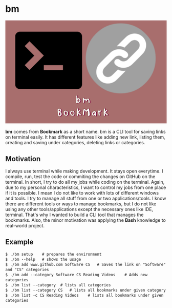 # bm

![](./img/logo.jpg)

**bm** comes from **Bookmark** as a short name. bm is a CLI tool for saving links on terminal easily. It has different features like adding new link, listing them, creating and saving under categories, deleting links or categories. 

## Motivation

I always use terminal while making development. It stays open everytime. I compile, run, test the code or commiting the changes on GitHub on the terminal. In short, I try to do all my jobs while coding on the terminal. Again, due to my personal characteristics, I want to control my jobs from one place if it is possible. I mean I do not like to work with lots of different windows and tools. I try to manage all stuff from one or two applications/tools. I know there are different tools or ways to manage bookmarks, but I do not like using any other tools/applications except the necessary ones like IDE, terminal. That's why I wanted to build a CLI tool that manages the bookmarks. Also, the minor motivation was applying the **Bash** knowledge to real-world project. 

## Example

```shell
$ ./bm setup    # prepares the environment
$ ./bm --help   # shows the usage
$ ./bm add www.github.com Software CS   # Saves the link on "Software" and "CS" categories
$ ./bm add --category Software CS Reading Videos    # Adds new categories 
$ ./bm list --category  # lists all categories
$ ./bm list --category CS   # lists all bookmarks under given category
$ ./bm list -c CS Reading Videos    # lists all bookmarks under given categories
```